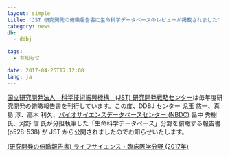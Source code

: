 ```yaml
---
layout: simple
title: 'JST 研究開発の俯瞰報告書に生命科学データベースのレビューが掲載されました'
category: news
db:
  - ddbj

tags:
  - お知らせ

date: 2017-04-25T17:12:08
lang: ja
---
```


<p><a href="http://www.jst.go.jp/crds/index.html">国立研究開発法人　科学技術振興機構　(JST) 研究開発戦略センター</a>は毎年度研究開発の俯瞰報告書を刊行しています。この度、DDBJ センター 児玉 悠一、真島 淳、高木 利久、<a href="https://biosciencedbc.jp/">バイオサイエンスデータベースセンター (NBDC)</a> 畠中 秀樹 氏、河野 信 氏が分担執筆した「生命科学データベース」分野を俯瞰する報告書 (p528-538) が JST から公開されましたのでお知らせいたします。</p>

<p><a href="http://www.jst.go.jp/crds/report/report02/CRDS-FY2016-FR-06.html">(研究開発の俯瞰報告書) ライフサイエンス・臨床医学分野 (2017年)</a></p>
